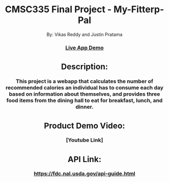 <h1 align="center">CMSC335 Final Project - My-Fitterp-Pal</h1>
<p align="center">By: Vikas Reddy and Justin Pratama</p>
<div align="center"><h3><a href="https://cmsc335-final-project-121k.onrender.com/">Live App Demo</a> <h3><div>

## Description:
<p>This project is a webapp that calculates the number of recommended calories an individual has to consume each day based on information about themselves, and provides three food items from the dining hall to eat for breakfast, lunch, and dinner.</p>

## Product Demo Video:
[Youtube Link]

## API Link:
https://fdc.nal.usda.gov/api-guide.html
